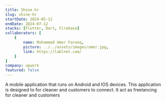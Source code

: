 ```yaml
---
title: Shine.hr
slug: shine-hr
startDate: 2024-05-12
endDate: 2024-07-12
stacks: [Flutter, Dart, Firebase]
collaborators: [
    {
        name: Muhammad Umer Farooq,
        picture: ../../assets/images/umer.jpg,
        link: https://lablnet.com/
    }
]
company: upwork
featured: false
---
```


A mobile application that runs on Android and IOS devices. This application is designed to for cleaner and customers to connect. It act as freelancing for cleaner and customers